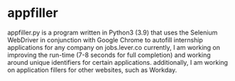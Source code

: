 # appfiller
appfiller.py is a program written in Python3 (3.9) that uses the Selenium WebDriver in conjunction with Google Chrome to autofill internship applications for any company on jobs.lever.co
currently, I am working on improving the run-time (7-8 seconds for full completion) and working around unique identifiers for certain applications.
additionally, I am working on application fillers for other websites, such as Workday.
